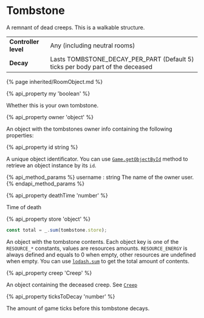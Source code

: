 # Tombstone

<img src="img/tombstone.png" alt="" align="right" />

A remnant of dead creeps. This is a walkable structure. 

<table class="table gameplay-info">
    <tbody>
    <tr>
        <td><strong>Controller level</strong></td>
        <td>Any (including neutral rooms)</td>
    </tr>
    <tr>
        <td><strong>Decay</strong></td>
        <td>Lasts TOMBSTONE_DECAY_PER_PART (Default 5) ticks per body part of the deceased</td>
    </tr>
    </tbody>
</table>

{% page inherited/RoomObject.md %}

{% api_property my 'boolean' %}

Whether this is your own tombstone.

{% api_property owner 'object' %}

An object with the tombstones owner info containing the following properties:


{% api_property id string %}

A unique object identificator. You can use <a href="#Game.getObjectById"><code>Game.getObjectById</code></a> method to retrieve an object instance by its <code>id</code>.


{% api_method_params %}
username : string
The name of the owner user.
{% endapi_method_params %}

{% api_property deathTime 'number' %}

Time of death

{% api_property store 'object' %}


```javascript
const total = _.sum(tombstone.store);
``` 

An object with the tombstone contents. Each object key is one of the <code>RESOURCE_*</code> constants, values are resources amounts. <code>RESOURCE_ENERGY</code> is always defined and equals to 0 when empty, other resources are undefined when empty. You can use <a href="https://github.com/lodash/lodash/blob/3.10.1/doc/README.md#_sumcollection-iteratee-thisarg"><code>lodash.sum</code></a> to get the total amount of contents.

{% api_property creep 'Creep' %}

An object containing the deceased creep. See <a href="#Creep"><code>Creep</code></a>

{% api_property ticksToDecay 'number' %}

The amount of game ticks before this tombstone decays.




